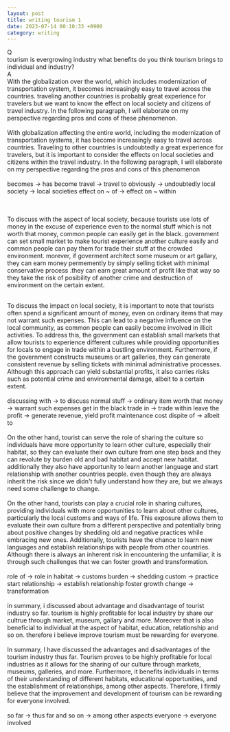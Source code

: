 ```yaml
---
layout: post
title: writing tourism 1
date: 2023-07-14 00:10:33 +0900
category: writing
---
```


Q
<br/>
tourism is evergrowing industry
what benefits do you think tourism brings to individual and industry?
<br/>
A
<br/>
With the globalization over the world, which includes modernization of transportation system, it becomes increasingly easy to travel across the countries. traveling another countries is probably great experience for travelers but we want to know the effect on local society and citizens of travel industry. In the following paragraph, I will elaborate on my perspective regarding pros and cons of these phenomenon.
<br/>
<br/>
With globalization affecting the entire world, including the modernization of transportation systems, it has become increasingly easy to travel across countries. Traveling to other countries is undoubtedly a great experience for travelers, but it is important to consider the effects on local societies and citizens within the travel industry. In the following paragraph, I will elaborate on my perspective regarding the pros and cons of this phenomenon
<br/>
<br/>
becomes -> has become
travel -> travel to
obviously -> undoubtedly
local society -> local societies
effect on ~ of -> effect on ~ within

<br/>
<br/>
To discuss with the aspect of local society, because tourists use lots of money in the excuse of experience even to the normal stuff which is not worth that money, common people can easily get in the black. government can set small market to make tourist experience another culture easily and common people can pay them for trade their stuff at the crowded environment. morever, if goverment architect some museum or art gallary, they can earn money permemently by simply selling ticket with minimal conservative process .they can earn great amount of profit like that way so they take the risk of posibility of another crime and destruction of environment on the certain extent.
<br/>
<br/>

To discuss the impact on local society, it is important to note that tourists often spend a significant amount of money, even on ordinary items that may not warrant such expenses. This can lead to a negative influence on the local community, as common people can easily become involved in illicit activities. To address this, the government can establish small markets that allow tourists to experience different cultures while providing opportunities for locals to engage in trade within a bustling environment. Furthermore, if the government constructs museums or art galleries, they can generate consistent revenue by selling tickets with minimal administrative processes. Although this approach can yield substantial profits, it also carries risks such as potential crime and environmental damage, albeit to a certain extent.
<br/>
<br/>
discussing with -> to discuss
normal stuff -> ordinary item
worth that money -> warrant such expenses
get in the black
trade in -> trade within
leave the profit -> generate revenue, yield profit
maintenance cost
dispite of -> albeit to
<br/>
<br/>
On the other hand, tourist can serve the role of sharing the culture so individuals have more opportunity to learn other culture, especially their habitat, so they can evaluate their own culture from one step back and they can revolute by burden old and bad habitat and accept new habitat. additionally they also have apportunity to learn another language and start relationship with another countries people. even though they are always inherit the risk since we didn't fully understand how they are, but we always need some challenge to change.
<br/>
<br/>
On the other hand, tourists can play a crucial role in sharing cultures, providing individuals with more opportunities to learn about other cultures, particularly the local customs and ways of life. This exposure allows them to evaluate their own culture from a different perspective and potentially bring about positive changes by shedding old and negative practices while embracing new ones. Additionally, tourists have the chance to learn new languages and establish relationships with people from other countries. Although there is always an inherent risk in encountering the unfamiliar, it is through such challenges that we can foster growth and transformation.
<br/>
<br/>
role of -> role in
habitat -> customs
burden -> shedding
custom -> practice
start relationship -> establish relationship
foster growth
change -> transformation
<br/>
<br/>
in summary, i discussed about advantage and disadvantage of tourist industry so far. tourism is highly profitable for local industry by share our cultrue through market, museum, gallary and more. Moreover that is also beneficial to individual at the aspect of habitat, education, relationship and so on. therefore i believe improve tourism must be rewarding for everyone.
<br/>
<br/>
In summary, I have discussed the advantages and disadvantages of the tourism industry thus far. Tourism proves to be highly profitable for local industries as it allows for the sharing of our culture through markets, museums, galleries, and more. Furthermore, it benefits individuals in terms of their understanding of different habitats, educational opportunities, and the establishment of relationships, among other aspects. Therefore, I firmly believe that the improvement and development of tourism can be rewarding for everyone involved.
<br/>
<br/>
so far -> thus far
and so on -> among other aspects
everyone -> everyone involved
